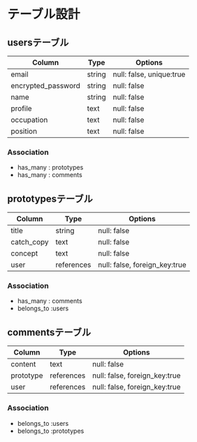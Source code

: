 # テーブル設計

## usersテーブル

| Column             | Type   | Options                  |
| ------------------ | ------ | ------------------------ |
| email              | string | null: false, unique:true |
| encrypted_password | string | null: false              |
| name               | string | null: false              |
| profile            | text   | null: false              |
| occupation         | text   | null: false              |
| position           | text   | null: false              |

### Association

- has_many : prototypes
- has_many : comments

## prototypesテーブル

| Column             | Type       | Options                       |
| ------------------ | ---------- | ----------------------------- |
| title              | string     | null: false                   |
| catch_copy         | text       | null: false                   |
| concept            | text       | null: false                   |
| user               | references | null: false, foreign_key:true |

### Association

- has_many : comments
- belongs_to :users

## commentsテーブル

| Column             | Type       | Options                       |
| ------------------ | ---------- | ----------------------------- |
| content            | text       | null: false                   |
| prototype          | references | null: false, foreign_key:true |
| user               | references | null: false, foreign_key:true |

### Association

- belongs_to :users
- belongs_to :prototypes